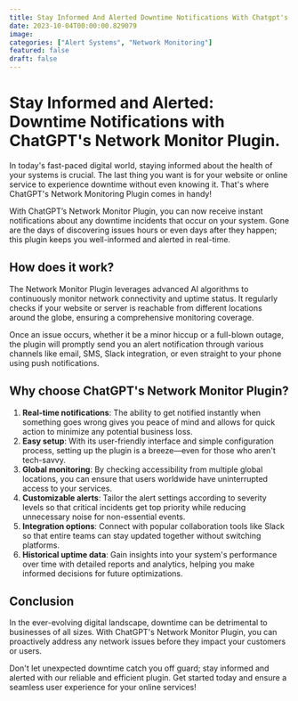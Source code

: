 ```yaml
---
title: Stay Informed And Alerted Downtime Notifications With Chatgpt's Network Monitor Plugin.
date: 2023-10-04T00:00:00.829079
image: 
categories: ["Alert Systems", "Network Monitoring"]
featured: false
draft: false
---
```

# Stay Informed and Alerted: Downtime Notifications with ChatGPT's Network Monitor Plugin.

In today's fast-paced digital world, staying informed about the health of your systems is crucial. The last thing you want is for your website or online service to experience downtime without even knowing it. That's where ChatGPT's Network Monitoring Plugin comes in handy!

With ChatGPT’s Network Monitor Plugin, you can now receive instant notifications about any downtime incidents that occur on your system. Gone are the days of discovering issues hours or even days after they happen; this plugin keeps you well-informed and alerted in real-time.

## How does it work?

The Network Monitor Plugin leverages advanced AI algorithms to continuously monitor network connectivity and uptime status. It regularly checks if your website or server is reachable from different locations around the globe, ensuring a comprehensive monitoring coverage.

Once an issue occurs, whether it be a minor hiccup or a full-blown outage, the plugin will promptly send you an alert notification through various channels like email, SMS, Slack integration, or even straight to your phone using push notifications.

## Why choose ChatGPT's Network Monitor Plugin?

1. **Real-time notifications**: The ability to get notified instantly when something goes wrong gives you peace of mind and allows for quick action to minimize any potential business loss.
2. **Easy setup**: With its user-friendly interface and simple configuration process, setting up the plugin is a breeze—even for those who aren't tech-savvy.
3. **Global monitoring**: By checking accessibility from multiple global locations, you can ensure that users worldwide have uninterrupted access to your services.
4. **Customizable alerts**: Tailor the alert settings according to severity levels so that critical incidents get top priority while reducing unnecessary noise for non-essential events.
5. **Integration options**: Connect with popular collaboration tools like Slack so that entire teams can stay updated together without switching platforms.
6. **Historical uptime data**: Gain insights into your system's performance over time with detailed reports and analytics, helping you make informed decisions for future optimizations.

## Conclusion

In the ever-evolving digital landscape, downtime can be detrimental to businesses of all sizes. With ChatGPT's Network Monitor Plugin, you can proactively address any network issues before they impact your customers or users.

Don't let unexpected downtime catch you off guard; stay informed and alerted with our reliable and efficient plugin. Get started today and ensure a seamless user experience for your online services!